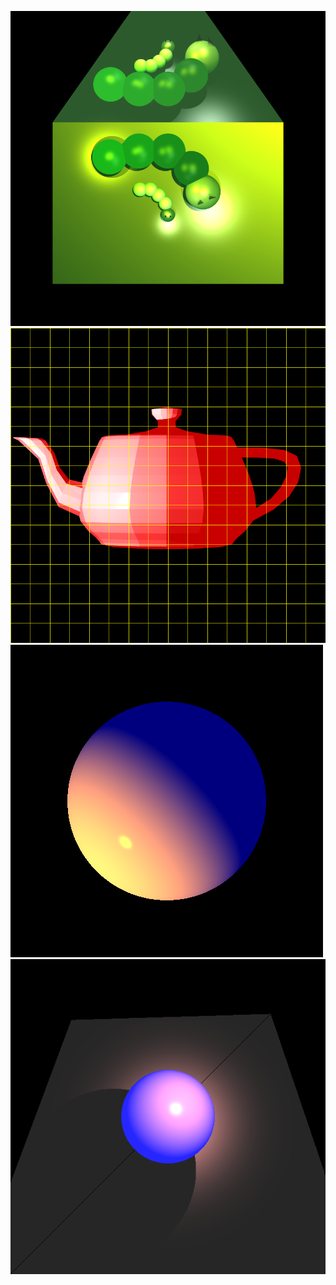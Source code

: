 ![Description of the image](images/larvaPictureTest.png)
![Description of the image](images/TeapotTest.png)
![Description of the image](images/lightSphereDirectional.png)
![Description of the image](images/shadowTrianglesSphere.png)
